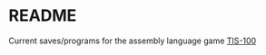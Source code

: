 # README

Current saves/programs for the assembly language game [TIS-100](http://www.zachtronics.com/tis-100/)
